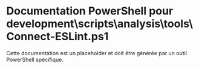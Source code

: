 # Documentation PowerShell pour development\scripts\analysis\tools\Connect-ESLint.ps1

Cette documentation est un placeholder et doit être générée par un outil PowerShell spécifique.
